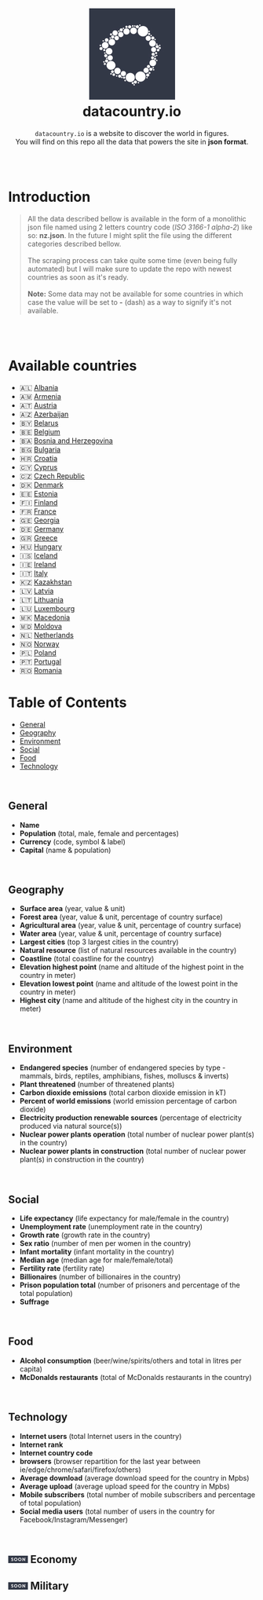 <h1 align="center">
  <a href="https://datacountry.io" target="_blank"><img src="./assets/logo.jpg" width="175"/></a>
  <br>
  datacountry.io
</h1>

<p align="center">
    <code>datacountry.io</code> is a website to discover the world in figures.
    <br>
    You will find on this repo all the data that powers the site in <b>json format</b>.
</p>

<br>
<br>

# **Introduction**

> All the data described bellow is available in the form of a monolithic json file named using 2 letters country code (_ISO 3166-1 alpha-2_) like so: **nz.json**. In the future I might split the file using the different categories described bellow. <br><br>
> The scraping process can take quite some time (even being fully automated) but I will make sure to update the repo with newest countries as soon as it's ready. <br><br>
> **Note:** Some data may not be available for some countries in which case the value will be set to **-** (dash) as a way to signify it's not available.

<br>
<br>

# **Available countries**

* 🇦🇱 [Albania](./datasets/al.json)
* 🇦🇲 [Armenia](./datasets/am.json)
* 🇦🇹 [Austria](./datasets/at.json)
* 🇦🇿 [Azerbaijan](./datasets/az.json)
* 🇧🇾 [Belarus](./datasets/by.json)
* 🇧🇪 [Belgium](./datasets/be.json)
* 🇧🇦 [Bosnia and Herzegovina](./datasets/ba.json)
* 🇧🇬 [Bulgaria](./datasets/bg.json)
* 🇭🇷 [Croatia](./datasets/hr.json)
* 🇨🇾 [Cyprus](./datasets/cy.json)
* 🇨🇿 [Czech Republic](./datasets/cz.json)
* 🇩🇰 [Denmark](./datasets/dk.json)
* 🇪🇪 [Estonia](./datasets/ee.json)
* 🇫🇮 [Finland](./datasets/fi.json)
* 🇫🇷 [France](./datasets/fr.json)
* 🇬🇪 [Georgia](./datasets/ge.json)
* 🇩🇪 [Germany](./datasets/de.json)
* 🇬🇷 [Greece](./datasets/gr.json)
* 🇭🇺 [Hungary](./datasets/hu.json)
* 🇮🇸 [Iceland](./datasets/is.json)
* 🇮🇪 [Ireland](./datasets/ie.json)
* 🇮🇹 [Italy](./datasets/it.json)
* 🇰🇿 [Kazakhstan](./datasets/kz.json)
* 🇱🇻 [Latvia](./datasets/lv.json)
* 🇱🇹 [Lithuania](./datasets/lt.json)
* 🇱🇺 [Luxembourg](./datasets/lu.json)
* 🇲🇰 [Macedonia](./datasets/mk.json)
* 🇲🇩 [Moldova](./datasets/md.json)
* 🇳🇱 [Netherlands](./datasets/nl.json)
* 🇳🇴 [Norway](./datasets/no.json)
* 🇵🇱 [Poland](./datasets/pl.json)
* 🇵🇹 [Portugal](./datasets/pt.json)
* 🇷🇴 [Romania](./datasets/ro.json)

# **Table of Contents**
* [General](#general)
* [Geography](#geography)
* [Environment](#environment)
* [Social](#social)
* [Food](#food)
* [Technology](#technology)

<br>

General
-----------

* **Name**
* **Population** (total, male, female and percentages)
* **Currency** (code, symbol & label)
* **Capital** (name & population)

<br>

Geography
-----------

* **Surface area** (year, value & unit)
* **Forest area** (year, value & unit, percentage of country surface)
* **Agricultural area** (year, value & unit, percentage of country surface)
* **Water area** (year, value & unit, percentage of country surface)
* **Largest cities** (top 3 largest cities in the country)
* **Natural resource** (list of natural resources available in the country)
* **Coastline** (total coastline for the country)
* **Elevation highest point** (name and altitude of the highest point in the country in meter)
* **Elevation lowest point** (name and altitude of the lowest point in the country in meter)
* **Highest city** (name and altitude of the highest city in the country in meter)

<br>

Environment
-----------

* **Endangered species** (number of endangered species by type - mammals, birds, reptiles, amphibians, fishes, molluscs & inverts)
* **Plant threatened** (number of threatened plants)
* **Carbon dioxide emissions** (total carbon dioxide emission in kT)
* **Percent of world emissions** (world emission percentage of carbon dioxide)
* **Electricity production renewable sources** (percentage of electricity produced via natural source(s))
* **Nuclear power plants operation** (total number of nuclear power plant(s) in the country)
* **Nuclear power plants in construction** (total number of nuclear power plant(s) in construction in the country)

<br>

Social
-----------

* **Life expectancy** (life expectancy for male/female in the country)
* **Unemployment rate** (unemployment rate in the country)
* **Growth rate** (growth rate in the country)
* **Sex ratio** (number of men per women in the country)
* **Infant mortality** (infant mortality in the country)
* **Median age** (median age for male/female/total)
* **Fertility rate** (fertility rate)
* **Billionaires** (number of billionaires in the country)
* **Prison population total** (number of prisoners and percentage of the total population)
* **Suffrage**

<br>

Food
-----------

* **Alcohol consumption** (beer/wine/spirits/others and total in litres per capita)
* **McDonalds restaurants** (total of McDonalds restaurants in the country)

<br>

Technology
-----------

* **Internet users** (total Internet users in the country)
* **Internet rank**
* **Internet country code**
* **browsers** (browser repartition for the last year between ie/edge/chrome/safari/firefox/others)
* **Average download** (average download speed for the country in Mpbs)
* **Average upload** (average upload speed for the country in Mpbs)
* **Mobile subscribers** (total number of mobile subscribers and percentage of total population)
* **Social media users** (total number of users in the country for Facebook/Instagram/Messenger)

<br>

<img src="./assets/soon.jpg" width="40" /> Economy
-----------

<img src="./assets/soon.jpg" width="40" /> Military
-----------